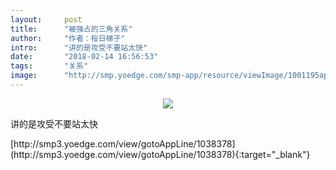 ```yaml
---
layout:     post
title:      "被强占的三角关系"
author:     "作者：桜日梯子"
intro:      "讲的是攻受不要站太快"
date:       "2018-02-14 16:56:53"
tags:       "关系"
image:      "http://smp.yoedge.com/smp-app/resource/viewImage/1001195appline.png"
---
```

<div style="text-align: center">
<p><img src="http://smp.yoedge.com/smp-app/resource/viewImage/1001195appline.png"/></p>
</div>
<p class="post-meta">
<span>讲的是攻受不要站太快</span>
</p>
[http://smp3.yoedge.com/view/gotoAppLine/1038378](http://smp3.yoedge.com/view/gotoAppLine/1038378){:target="_blank"}


